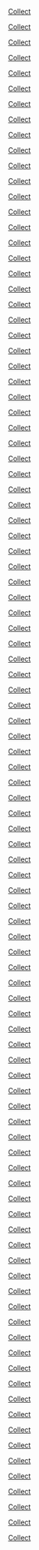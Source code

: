 <div class="rewards">
  <p><a href="https://zynga.social/2d7m"></a> <a href="https://zynga.social/2d7m" class="btn btn-primary btn-sm">Collect</a></p>

  <p><a href="https://zynga.social/xqoc"></a> <a href="https://zynga.social/xqoc" class="btn btn-primary btn-sm">Collect</a></p>

  <p><a href="https://zynga.social/ttnk"></a> <a href="https://zynga.social/ttnk" class="btn btn-primary btn-sm">Collect</a></p>

  <p><a href="https://zynga.social/31n4"></a> <a href="https://zynga.social/31n4" class="btn btn-primary btn-sm">Collect</a></p>

  <p><a href="https://zynga.social/18a107"></a> <a href="https://zynga.social/18a107" class="btn btn-primary btn-sm">Collect</a></p>

  <p><a href="https://zynga.social/cd05ac"></a> <a href="https://zynga.social/cd05ac" class="btn btn-primary btn-sm">Collect</a></p>

  <p><a href="https://zynga.social/aa3k"></a> <a href="https://zynga.social/aa3k" class="btn btn-primary btn-sm">Collect</a></p>

  <p><a href="https://zynga.social/1i5h"></a> <a href="https://zynga.social/1i5h" class="btn btn-primary btn-sm">Collect</a></p>

  <p><a href="https://zynga.social/7fme"></a> <a href="https://zynga.social/7fme" class="btn btn-primary btn-sm">Collect</a></p>

  <p><a href="https://zynga.social/9xsx"></a> <a href="https://zynga.social/9xsx" class="btn btn-primary btn-sm">Collect</a></p>

  <p><a href="https://zynga.social/2qtt"></a> <a href="https://zynga.social/2qtt" class="btn btn-primary btn-sm">Collect</a></p>

  <p><a href="https://zynga.social/8bjc"></a> <a href="https://zynga.social/8bjc" class="btn btn-primary btn-sm">Collect</a></p>

  <p><a href="https://zynga.social/b3rz"></a> <a href="https://zynga.social/b3rz" class="btn btn-primary btn-sm">Collect</a></p>

  <p><a href="https://zynga.social/c257fc"></a> <a href="https://zynga.social/c257fc" class="btn btn-primary btn-sm">Collect</a></p>

  <p><a href="https://zynga.social/02be11"></a> <a href="https://zynga.social/02be11" class="btn btn-primary btn-sm">Collect</a></p>

  <p><a href="https://zynga.social/tllo"></a> <a href="https://zynga.social/tllo" class="btn btn-primary btn-sm">Collect</a></p>

  <p><a href="https://zynga.social/11nb"></a> <a href="https://zynga.social/11nb" class="btn btn-primary btn-sm">Collect</a></p>

  <p><a href="https://zynga.social/7059f9"></a> <a href="https://zynga.social/7059f9" class="btn btn-primary btn-sm">Collect</a></p>

  <p><a href="https://zynga.social/1oi3"></a> <a href="https://zynga.social/1oi3" class="btn btn-primary btn-sm">Collect</a></p>

  <p><a href="https://zynga.social/hrdt"></a> <a href="https://zynga.social/hrdt" class="btn btn-primary btn-sm">Collect</a></p>

  <p><a href="https://zynga.social/ggj7"></a> <a href="https://zynga.social/ggj7" class="btn btn-primary btn-sm">Collect</a></p>

  <p><a href="https://zynga.social/xtq6"></a> <a href="https://zynga.social/xtq6" class="btn btn-primary btn-sm">Collect</a></p>

  <p><a href="https://zynga.social/356c52"></a> <a href="https://zynga.social/356c52" class="btn btn-primary btn-sm">Collect</a></p>

  <p><a href="https://zynga.social/f2ez"></a> <a href="https://zynga.social/f2ez" class="btn btn-primary btn-sm">Collect</a></p>

  <p><a href="https://zynga.social/ac789f"></a> <a href="https://zynga.social/ac789f" class="btn btn-primary btn-sm">Collect</a></p>

  <p><a href="https://zynga.social/no4d"></a> <a href="https://zynga.social/no4d" class="btn btn-primary btn-sm">Collect</a></p>

  <p><a href="https://zynga.social/ar22"></a> <a href="https://zynga.social/ar22" class="btn btn-primary btn-sm">Collect</a></p>

  <p><a href="https://zynga.social/rf4w"></a> <a href="https://zynga.social/rf4w" class="btn btn-primary btn-sm">Collect</a></p>

  <p><a href="https://zynga.social/l74v"></a> <a href="https://zynga.social/l74v" class="btn btn-primary btn-sm">Collect</a></p>

  <p><a href="https://zynga.social/3cb343"></a> <a href="https://zynga.social/3cb343" class="btn btn-primary btn-sm">Collect</a></p>

  <p><a href="https://zynga.social/0666b7"></a> <a href="https://zynga.social/0666b7" class="btn btn-primary btn-sm">Collect</a></p>

  <p><a href="https://zynga.social/b1j0"></a> <a href="https://zynga.social/b1j0" class="btn btn-primary btn-sm">Collect</a></p>

  <p><a href="https://zynga.social/hco9"></a> <a href="https://zynga.social/hco9" class="btn btn-primary btn-sm">Collect</a></p>

  <p><a href="https://zynga.social/9f628a"></a> <a href="https://zynga.social/9f628a" class="btn btn-primary btn-sm">Collect</a></p>

  <p><a href="https://zynga.social/g66l"></a> <a href="https://zynga.social/g66l" class="btn btn-primary btn-sm">Collect</a></p>

  <p><a href="https://zynga.social/20aaf0"></a> <a href="https://zynga.social/20aaf0" class="btn btn-primary btn-sm">Collect</a></p>

  <p><a href="https://zynga.social/2azp"></a> <a href="https://zynga.social/2azp" class="btn btn-primary btn-sm">Collect</a></p>

  <p><a href="https://zdnwoz0-a.akamaihd.net/live-web/incentive_redirect.html?id=1733854564-0puwpeualky"></a> <a href="https://zdnwoz0-a.akamaihd.net/live-web/incentive_redirect.html?id=1733854564-0puwpeualky" class="btn btn-primary btn-sm">Collect</a></p>

  <p><a href="https://zdnwoz0-a.akamaihd.net/live-web/incentive_redirect.html?id=1733854703-0ft1o5w64zy"></a> <a href="https://zdnwoz0-a.akamaihd.net/live-web/incentive_redirect.html?id=1733854703-0ft1o5w64zy" class="btn btn-primary btn-sm">Collect</a></p>

  <p><a href="https://zdnwoz0-a.akamaihd.net/live-web/incentive_redirect.html?id=1692979846"></a> <a href="https://zdnwoz0-a.akamaihd.net/live-web/incentive_redirect.html?id=1692979846" class="btn btn-primary btn-sm">Collect</a></p>

  <p><a href="https://zdnwoz0-a.akamaihd.net/live-web/incentive_redirect.html?id=1733830581-0zsrbcvshbp"></a> <a href="https://zdnwoz0-a.akamaihd.net/live-web/incentive_redirect.html?id=1733830581-0zsrbcvshbp" class="btn btn-primary btn-sm">Collect</a></p>

  <p><a href="https://zdnwoz0-a.akamaihd.net/live-web/incentive_redirect.html?id=1732708136-0x405o3avok"></a> <a href="https://zdnwoz0-a.akamaihd.net/live-web/incentive_redirect.html?id=1732708136-0x405o3avok" class="btn btn-primary btn-sm">Collect</a></p>

  <p><a href="https://zynga.social/uvaf"></a> <a href="https://zynga.social/uvaf" class="btn btn-primary btn-sm">Collect</a></p>

  <p><a href="https://zynga.social/4kkq"></a> <a href="https://zynga.social/4kkq" class="btn btn-primary btn-sm">Collect</a></p>

  <p><a href="https://zynga.social/317d56"></a> <a href="https://zynga.social/317d56" class="btn btn-primary btn-sm">Collect</a></p>

  <p><a href="https://zynga.social/fm2v"></a> <a href="https://zynga.social/fm2v" class="btn btn-primary btn-sm">Collect</a></p>

  <p><a href="https://zynga.social/uqu9"></a> <a href="https://zynga.social/uqu9" class="btn btn-primary btn-sm">Collect</a></p>

  <p><a href="https://zynga.social/j7nl"></a> <a href="https://zynga.social/j7nl" class="btn btn-primary btn-sm">Collect</a></p>

  <p><a href="https://zynga.social/0ev1"></a> <a href="https://zynga.social/0ev1" class="btn btn-primary btn-sm">Collect</a></p>

  <p><a href="https://zynga.social/olik"></a> <a href="https://zynga.social/olik" class="btn btn-primary btn-sm">Collect</a></p>

  <p><a href="https://zynga.social/s8hh"></a> <a href="https://zynga.social/s8hh" class="btn btn-primary btn-sm">Collect</a></p>

  <p><a href="https://zynga.social/fd762a"></a> <a href="https://zynga.social/fd762a" class="btn btn-primary btn-sm">Collect</a></p>

  <p><a href="https://zynga.social/c3b7fc"></a> <a href="https://zynga.social/c3b7fc" class="btn btn-primary btn-sm">Collect</a></p>

  <p><a href="https://zynga.social/035c5e"></a> <a href="https://zynga.social/035c5e" class="btn btn-primary btn-sm">Collect</a></p>

  <p><a href="https://zynga.social/9bfac1"></a> <a href="https://zynga.social/9bfac1" class="btn btn-primary btn-sm">Collect</a></p>

  <p><a href="https://zynga.social/je26"></a> <a href="https://zynga.social/je26" class="btn btn-primary btn-sm">Collect</a></p>

  <p><a href="https://zynga.social/3b496a"></a> <a href="https://zynga.social/3b496a" class="btn btn-primary btn-sm">Collect</a></p>

  <p><a href="https://zynga.social/b173d3"></a> <a href="https://zynga.social/b173d3" class="btn btn-primary btn-sm">Collect</a></p>

  <p><a href="https://zynga.social/3eefde"></a> <a href="https://zynga.social/3eefde" class="btn btn-primary btn-sm">Collect</a></p>

  <p><a href="https://zynga.social/n6ck"></a> <a href="https://zynga.social/n6ck" class="btn btn-primary btn-sm">Collect</a></p>

  <p><a href="https://zynga.social/wq9t"></a> <a href="https://zynga.social/wq9t" class="btn btn-primary btn-sm">Collect</a></p>

  <p><a href="https://zynga.social/xfl5"></a> <a href="https://zynga.social/xfl5" class="btn btn-primary btn-sm">Collect</a></p>

  <p><a href="https://zynga.social/ufbv"></a> <a href="https://zynga.social/ufbv" class="btn btn-primary btn-sm">Collect</a></p>

  <p><a href="https://zynga.social/oc62"></a> <a href="https://zynga.social/oc62" class="btn btn-primary btn-sm">Collect</a></p>

  <p><a href="https://zynga.social/481437"></a> <a href="https://zynga.social/481437" class="btn btn-primary btn-sm">Collect</a></p>

  <p><a href="https://zynga.social/mpc4"></a> <a href="https://zynga.social/mpc4" class="btn btn-primary btn-sm">Collect</a></p>

  <p><a href="https://zynga.social/b45w"></a> <a href="https://zynga.social/b45w" class="btn btn-primary btn-sm">Collect</a></p>

  <p><a href="https://zynga.social/nxnx"></a> <a href="https://zynga.social/nxnx" class="btn btn-primary btn-sm">Collect</a></p>

  <p><a href="https://zynga.social/nwiw"></a> <a href="https://zynga.social/nwiw" class="btn btn-primary btn-sm">Collect</a></p>

  <p><a href="https://zynga.social/t2vm"></a> <a href="https://zynga.social/t2vm" class="btn btn-primary btn-sm">Collect</a></p>

  <p><a href="https://zdnwoz0-a.akamaihd.net/live-web/incentive_redirect.html?id=1730828508-0wruya8tzsgp"></a> <a href="https://zdnwoz0-a.akamaihd.net/live-web/incentive_redirect.html?id=1730828508-0wruya8tzsgp" class="btn btn-primary btn-sm">Collect</a></p>

  <p><a href="https://zdnwoz0-a.akamaihd.net/live-web/incentive_redirect.html?id=1730696088-0v5v0mo7gv7a"></a> <a href="https://zdnwoz0-a.akamaihd.net/live-web/incentive_redirect.html?id=1730696088-0v5v0mo7gv7a" class="btn btn-primary btn-sm">Collect</a></p>

  <p><a href="https://zdnwoz0-a.akamaihd.net/live-web/incentive_redirect.html?id=1730696556-0k82b9blndzn"></a> <a href="https://zdnwoz0-a.akamaihd.net/live-web/incentive_redirect.html?id=1730696556-0k82b9blndzn" class="btn btn-primary btn-sm">Collect</a></p>

  <p><a href="https://zdnwoz0-a.akamaihd.net/live-web/incentive_redirect.html?id=1730696878-0cldtu1pamu"></a> <a href="https://zdnwoz0-a.akamaihd.net/live-web/incentive_redirect.html?id=1730696878-0cldtu1pamu" class="btn btn-primary btn-sm">Collect</a></p>

  <p><a href="https://zdnwoz0-a.akamaihd.net/live-web/incentive_redirect.html?id=1730106327-00xfu6w82o1h"></a> <a href="https://zdnwoz0-a.akamaihd.net/live-web/incentive_redirect.html?id=1730106327-00xfu6w82o1h" class="btn btn-primary btn-sm">Collect</a></p>

  <p><a href="https://zdnwoz0-a.akamaihd.net/live-web/incentive_redirect.html?id=1730116123-05yrxqgexux"></a> <a href="https://zdnwoz0-a.akamaihd.net/live-web/incentive_redirect.html?id=1730116123-05yrxqgexux" class="btn btn-primary btn-sm">Collect</a></p>

  <p><a href="https://zdnwoz0-a.akamaihd.net/live-web/incentive_redirect.html?id=1730192564-07za4nr6dc07"></a> <a href="https://zdnwoz0-a.akamaihd.net/live-web/incentive_redirect.html?id=1730192564-07za4nr6dc07" class="btn btn-primary btn-sm">Collect</a></p>

  <p><a href="https://zynga.social/c0i3"></a> <a href="https://zynga.social/c0i3" class="btn btn-primary btn-sm">Collect</a></p>

  <p><a href="https://zynga.social/pzee"></a> <a href="https://zynga.social/pzee" class="btn btn-primary btn-sm">Collect</a></p>

  <p><a href="https://zynga.social/xi9u"></a> <a href="https://zynga.social/xi9u" class="btn btn-primary btn-sm">Collect</a></p>

  <p><a href="https://zdnwoz0-a.akamaihd.net/live-web/incentive_redirect.html?id=1730438434-0rpqghnhvpff"></a> <a href="https://zdnwoz0-a.akamaihd.net/live-web/incentive_redirect.html?id=1730438434-0rpqghnhvpff" class="btn btn-primary btn-sm">Collect</a></p>

  <p><a href="https://zdnwoz0-a.akamaihd.net/live-web/incentive_redirect.html?id=1730438614-0cqhx8jp17p"></a> <a href="https://zdnwoz0-a.akamaihd.net/live-web/incentive_redirect.html?id=1730438614-0cqhx8jp17p" class="btn btn-primary btn-sm">Collect</a></p>

  <p><a href="https://zdnwoz0-a.akamaihd.net/live-web/incentive_redirect.html?id=1729756513-0tkht32f3k5b"></a> <a href="https://zdnwoz0-a.akamaihd.net/live-web/incentive_redirect.html?id=1729756513-0tkht32f3k5b" class="btn btn-primary btn-sm">Collect</a></p>

  <p><a href="https://zynga.social/590a40"></a> <a href="https://zynga.social/590a40" class="btn btn-primary btn-sm">Collect</a></p>

  <p><a href="https://zynga.social/2qs2"></a> <a href="https://zynga.social/2qs2" class="btn btn-primary btn-sm">Collect</a></p>

  <p><a href="https://zynga.social/592539"></a> <a href="https://zynga.social/592539" class="btn btn-primary btn-sm">Collect</a></p>

  <p><a href="https://zynga.social/kkwj"></a> <a href="https://zynga.social/kkwj" class="btn btn-primary btn-sm">Collect</a></p>

  <p><a href="https://zynga.social/2hgf"></a> <a href="https://zynga.social/2hgf" class="btn btn-primary btn-sm">Collect</a></p>

  <p><a href="https://zynga.social/yk30"></a> <a href="https://zynga.social/yk30" class="btn btn-primary btn-sm">Collect</a></p>

  <p><a href="https://zynga.social/ilk9"></a> <a href="https://zynga.social/ilk9" class="btn btn-primary btn-sm">Collect</a></p>

  <p><a href="https://zynga.social/kqdl"></a> <a href="https://zynga.social/kqdl" class="btn btn-primary btn-sm">Collect</a></p>

  <p><a href="https://zynga.social/dbst"></a> <a href="https://zynga.social/dbst" class="btn btn-primary btn-sm">Collect</a></p>

  <p><a href="https://zynga.social/0yzd"></a> <a href="https://zynga.social/0yzd" class="btn btn-primary btn-sm">Collect</a></p>

  <p><a href="https://zynga.social/mjd2"></a> <a href="https://zynga.social/mjd2" class="btn btn-primary btn-sm">Collect</a></p>

  <p><a href="https://zynga.social/0bjv"></a> <a href="https://zynga.social/0bjv" class="btn btn-primary btn-sm">Collect</a></p>

  <p><a href="https://zynga.social/79d5"></a> <a href="https://zynga.social/79d5" class="btn btn-primary btn-sm">Collect</a></p>

  <p><a href="https://zynga.social/qp2h"></a> <a href="https://zynga.social/qp2h" class="btn btn-primary btn-sm">Collect</a></p>

  <p><a href="https://zynga.social/kyy8"></a> <a href="https://zynga.social/kyy8" class="btn btn-primary btn-sm">Collect</a></p>

  <p><a href="https://zynga.social/bb030d"></a> <a href="https://zynga.social/bb030d" class="btn btn-primary btn-sm">Collect</a></p>

  <p><a href="https://zynga.social/b5eaac"></a> <a href="https://zynga.social/b5eaac" class="btn btn-primary btn-sm">Collect</a></p>

</div>
